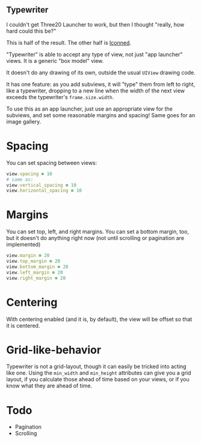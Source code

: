 Typewriter
--------

I couldn't get Three20 Launcher to work, but then I thought "really, how hard
could this be?"

This is half of the result.  The other half is [Iconned][].

"Typewriter" is able to accept any type of view, not just "app launcher" views.
It is a generic "box model" view.

It doesn't do any drawing of its own, outside the usual `UIView` drawing code.

It has one feature: as you add subviews, it will "type" them from left to right,
like a typewriter, dropping to a new line when the width of the next view exceeds
the typewriter's `frame.size.width`.

To use this as an app launcher, just use an appropriate view for the subviews,
and set some reasonable margins and spacing!  Same goes for an image gallery.

Spacing
====

You can set spacing between views:

```ruby
view.spacing = 10
# same as:
view.vertical_spacing = 10
view.horizontal_spacing = 10
```

Margins
====

You can set top, left, and right margins.  You can set a bottom margin, too, but
it doesn't do anything right now (not until scrolling or pagination are
implemented)

```ruby
view.margin = 20
view.top_margin = 20
view.bottom_margin = 20
view.left_margin = 20
view.right_margin = 20
```

Centering
====

With centering enabled (and it is, by default), the view will be offset so that
it is centered.

Grid-like-behavior
====

Typewriter is not a grid-layout, though it can easily be tricked into acting
like one.  Using the `min_width` and `min_height` attributes can give you a grid
layout, if you calculate those ahead of time based on your views, or if you know
what they are ahead of time.

Todo
====

* Pagination
* Scrolling

[Iconned]: https://github.com/colinta/iconned
